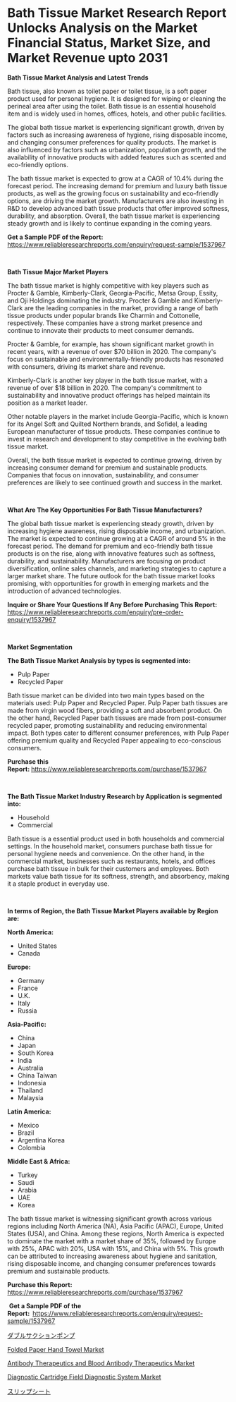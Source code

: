 <p><h1>Bath Tissue Market Research Report Unlocks Analysis on the Market Financial Status, Market Size, and Market Revenue upto 2031</h1></p><p><strong>Bath Tissue Market Analysis and Latest Trends</strong></p>
<p><p>Bath tissue, also known as toilet paper or toilet tissue, is a soft paper product used for personal hygiene. It is designed for wiping or cleaning the perineal area after using the toilet. Bath tissue is an essential household item and is widely used in homes, offices, hotels, and other public facilities.</p><p>The global bath tissue market is experiencing significant growth, driven by factors such as increasing awareness of hygiene, rising disposable income, and changing consumer preferences for quality products. The market is also influenced by factors such as urbanization, population growth, and the availability of innovative products with added features such as scented and eco-friendly options.</p><p>The bath tissue market is expected to grow at a CAGR of 10.4% during the forecast period. The increasing demand for premium and luxury bath tissue products, as well as the growing focus on sustainability and eco-friendly options, are driving the market growth. Manufacturers are also investing in R&D to develop advanced bath tissue products that offer improved softness, durability, and absorption. Overall, the bath tissue market is experiencing steady growth and is likely to continue expanding in the coming years.</p></p>
<p><strong>Get a Sample PDF of the Report:&nbsp;</strong> <a href="https://www.reliableresearchreports.com/enquiry/request-sample/1537967">https://www.reliableresearchreports.com/enquiry/request-sample/1537967</a></p>
<p>&nbsp;</p>
<p><strong>Bath Tissue Major Market Players</strong></p>
<p><p>The bath tissue market is highly competitive with key players such as Procter & Gamble, Kimberly-Clark, Georgia-Pacific, Metsa Group, Essity, and Oji Holdings dominating the industry. Procter & Gamble and Kimberly-Clark are the leading companies in the market, providing a range of bath tissue products under popular brands like Charmin and Cottonelle, respectively. These companies have a strong market presence and continue to innovate their products to meet consumer demands.</p><p>Procter & Gamble, for example, has shown significant market growth in recent years, with a revenue of over $70 billion in 2020. The company's focus on sustainable and environmentally-friendly products has resonated with consumers, driving its market share and revenue.</p><p>Kimberly-Clark is another key player in the bath tissue market, with a revenue of over $18 billion in 2020. The company's commitment to sustainability and innovative product offerings has helped maintain its position as a market leader.</p><p>Other notable players in the market include Georgia-Pacific, which is known for its Angel Soft and Quilted Northern brands, and Sofidel, a leading European manufacturer of tissue products. These companies continue to invest in research and development to stay competitive in the evolving bath tissue market.</p><p>Overall, the bath tissue market is expected to continue growing, driven by increasing consumer demand for premium and sustainable products. Companies that focus on innovation, sustainability, and consumer preferences are likely to see continued growth and success in the market.</p></p>
<p>&nbsp;</p>
<p><strong>What Are The Key Opportunities For Bath Tissue Manufacturers?</strong></p>
<p><p>The global bath tissue market is experiencing steady growth, driven by increasing hygiene awareness, rising disposable income, and urbanization. The market is expected to continue growing at a CAGR of around 5% in the forecast period. The demand for premium and eco-friendly bath tissue products is on the rise, along with innovative features such as softness, durability, and sustainability. Manufacturers are focusing on product diversification, online sales channels, and marketing strategies to capture a larger market share. The future outlook for the bath tissue market looks promising, with opportunities for growth in emerging markets and the introduction of advanced technologies.</p></p>
<p><strong>Inquire or Share Your Questions If Any Before Purchasing This Report:</strong> <a href="https://www.reliableresearchreports.com/enquiry/pre-order-enquiry/1537967">https://www.reliableresearchreports.com/enquiry/pre-order-enquiry/1537967</a></p>
<p>&nbsp;</p>
<p><strong>Market Segmentation</strong></p>
<p><strong>The Bath Tissue Market Analysis by types is segmented into:</strong></p>
<p><ul><li>Pulp Paper</li><li>Recycled Paper</li></ul></p>
<p><p>Bath tissue market can be divided into two main types based on the materials used: Pulp Paper and Recycled Paper. Pulp Paper bath tissues are made from virgin wood fibers, providing a soft and absorbent product. On the other hand, Recycled Paper bath tissues are made from post-consumer recycled paper, promoting sustainability and reducing environmental impact. Both types cater to different consumer preferences, with Pulp Paper offering premium quality and Recycled Paper appealing to eco-conscious consumers.</p></p>
<p><strong>Purchase this Report:&nbsp;</strong><a href="https://www.reliableresearchreports.com/purchase/1537967">https://www.reliableresearchreports.com/purchase/1537967</a></p>
<p>&nbsp;</p>
<p><strong>The Bath Tissue Market Industry Research by Application is segmented into:</strong></p>
<p><ul><li>Household</li><li>Commercial</li></ul></p>
<p><p>Bath tissue is a essential product used in both households and commercial settings. In the household market, consumers purchase bath tissue for personal hygiene needs and convenience. On the other hand, in the commercial market, businesses such as restaurants, hotels, and offices purchase bath tissue in bulk for their customers and employees. Both markets value bath tissue for its softness, strength, and absorbency, making it a staple product in everyday use.</p></p>
<p>&nbsp;</p>
<p><strong>In terms of Region, the Bath Tissue Market Players available by Region are:</strong></p>
<p>
    <p> <strong> North America: </strong>
        <ul>
            <li>United States</li>
            <li>Canada</li>
        </ul>
        </p> 
    <p> <strong> Europe: </strong>
        <ul>
            <li>Germany</li>
            <li>France</li>
            <li>U.K.</li>
            <li>Italy</li>
            <li>Russia</li>
        </ul>
        </p> 
    <p> <strong> Asia-Pacific: </strong>
        <ul>
            <li>China</li>
            <li>Japan</li>
            <li>South Korea</li>
            <li>India</li>
            <li>Australia</li>
            <li>China Taiwan</li>
            <li>Indonesia</li>
            <li>Thailand</li>
            <li>Malaysia</li>
        </ul>
        </p> 
    <p> <strong> Latin America: </strong>
        <ul>
            <li>Mexico</li>
            <li>Brazil</li>
            <li>Argentina Korea</li>
            <li>Colombia</li>
        </ul>
        </p> 
    <p> <strong> Middle East & Africa: </strong>
        <ul>
            <li>Turkey</li>
            <li>Saudi</li>
            <li>Arabia</li>
            <li>UAE</li>
            <li>Korea</li>
        </ul>
    </p>
    </p>
<p><p>The bath tissue market is witnessing significant growth across various regions including North America (NA), Asia Pacific (APAC), Europe, United States (USA), and China. Among these regions, North America is expected to dominate the market with a market share of 35%, followed by Europe with 25%, APAC with 20%, USA with 15%, and China with 5%. This growth can be attributed to increasing awareness about hygiene and sanitation, rising disposable income, and changing consumer preferences towards premium and sustainable products.</p></p>
<p><strong>Purchase this Report: </strong><a href="https://www.reliableresearchreports.com/purchase/1537967">https://www.reliableresearchreports.com/purchase/1537967</a></p>
<p>&nbsp;<strong>Get a Sample PDF of the Report:&nbsp;&nbsp;</strong><a href="https://www.reliableresearchreports.com/enquiry/request-sample/1537967">https://www.reliableresearchreports.com/enquiry/request-sample/1537967</a></p>
<p><strong></strong></p>
<p><p><a href="https://medium.com/@eunawiegad2023/%E3%83%80%E3%83%96%E3%83%AB%E5%90%B8%E5%85%A5%E3%83%9D%E3%83%B3%E3%83%97%E3%81%AE%E5%B8%82%E5%A0%B4%E8%A6%8F%E6%A8%A1%E3%81%A8%E5%B8%82%E5%A0%B4%E5%8B%95%E5%90%91-%E5%AE%8C%E5%85%A8%E3%81%AA%E6%A5%AD%E7%95%8C%E6%A6%82%E8%A6%81-2024%E5%B9%B4%E3%81%8B%E3%82%892031%E5%B9%B4-2b5a28dc4bf1">ダブルサクションポンプ</a></p><p><a href="https://github.com/johnbach50/Market-Research-Report-List-2/blob/main/folded-paper-hand-towel-market.md">Folded Paper Hand Towel Market</a></p><p><a href="https://issuu.com/reportprime-2/docs/antibody-therapeutics-and-blood-antibody-therapeut">Antibody Therapeutics and Blood Antibody Therapeutics Market</a></p><p><a href="https://issuu.com/reportprime-2/docs/diagnostic-cartridge-field-diagnostic-system-marke">Diagnostic Cartridge Field Diagnostic System Market</a></p><p><a href="https://medium.com/@lillianamurazik2023/%E3%82%B9%E3%83%AA%E3%83%83%E3%83%97%E3%82%B7%E3%83%BC%E3%83%88%E5%B8%82%E5%A0%B4%E3%81%AE%E8%A6%8F%E6%A8%A1%E3%81%AF-%E4%B8%96%E7%95%8C%E3%81%AE%E7%94%A3%E6%A5%AD%E3%81%AB%E3%81%8A%E3%81%91%E3%82%8B%E6%9C%80%E9%81%A9%E3%81%AA%E3%83%9E%E3%83%BC%E3%82%B1%E3%83%86%E3%82%A3%E3%83%B3%E3%82%B0%E3%83%81%E3%83%A3%E3%83%8D%E3%83%AB%E3%82%92%E6%98%8E%E3%82%89%E3%81%8B%E3%81%AB%E3%81%97%E3%81%BE%E3%81%99-7dcc1c230e64">スリップシート</a></p></p>
